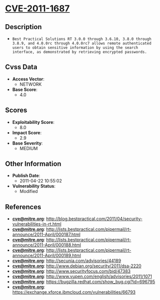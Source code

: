 
# [CVE-2011-1687](http://blog.bestpractical.com/2011/04/security-vulnerabilities-in-rt.html)

## Description

- `Best Practical Solutions RT 3.0.0 through 3.6.10, 3.8.0 through 3.8.9, and 4.0.0rc through 4.0.0rc7 allows remote authenticated users to obtain sensitive information by using the search interface, as demonstrated by retrieving encrypted passwords.`

## Cvss Data

- **Access Vector**:
  - NETWORK
- **Base Score**:
  - 4.0

## Scores

- **Exploitability Score**:
  - 8.0
- **Impact Score**:
  - 2.9
- **Base Severity**:
  - MEDIUM

## Other Information

- **Publish Date**:
  - 2011-04-22 10:55:02
- **Vulnerability Status**:
  - Modified

## References

- **cve@mitre.org**: http://blog.bestpractical.com/2011/04/security-vulnerabilities-in-rt.html
- **cve@mitre.org**: http://lists.bestpractical.com/pipermail/rt-announce/2011-April/000187.html
- **cve@mitre.org**: http://lists.bestpractical.com/pipermail/rt-announce/2011-April/000188.html
- **cve@mitre.org**: http://lists.bestpractical.com/pipermail/rt-announce/2011-April/000189.html
- **cve@mitre.org**: http://secunia.com/advisories/44189
- **cve@mitre.org**: http://www.debian.org/security/2011/dsa-2220
- **cve@mitre.org**: http://www.securityfocus.com/bid/47383
- **cve@mitre.org**: http://www.vupen.com/english/advisories/2011/1071
- **cve@mitre.org**: https://bugzilla.redhat.com/show_bug.cgi?id=696795
- **cve@mitre.org**: https://exchange.xforce.ibmcloud.com/vulnerabilities/66793
